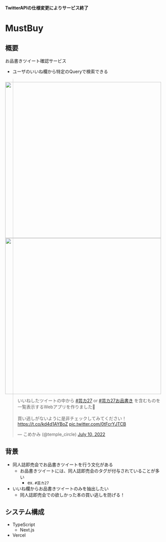 **TwitterAPIの仕様変更によりサービス終了**

# MustBuy

## 概要

お品書きツイート確認サービス

- ユーザのいいね欄から特定のQueryで検索できる

<div style="float: left; padding: 10px 0px;">
<img src="https://github.com/tmp-friends/victo/assets/52572364/a32f6d79-defa-4db8-abbf-ddd09db3c0de" height="500px"/>
<img src="https://github.com/tmp-friends/victo/assets/52572364/4c200954-89a2-41eb-a2cf-23545e27edd6" height="500px"/>
</div>

<blockquote class="twitter-tweet"><p lang="ja" dir="ltr">いいねしたツイートの中から <a href="https://twitter.com/hashtag/%E8%8A%B8%E3%82%AB27?src=hash&amp;ref_src=twsrc%5Etfw">#芸カ27</a> or <a href="https://twitter.com/hashtag/%E8%8A%B8%E3%82%AB27%E3%81%8A%E5%93%81%E6%9B%B8%E3%81%8D?src=hash&amp;ref_src=twsrc%5Etfw">#芸カ27お品書き</a> を含むものを一覧表示するWebアプリを作りました🎉<br><br>買い逃しがないように是非チェックしてみてください！<a href="https://t.co/kd4d1AYBoZ">https://t.co/kd4d1AYBoZ</a> <a href="https://t.co/0tFcrYJTCB">pic.twitter.com/0tFcrYJTCB</a></p>&mdash; こめかみ (@temple_circle) <a href="https://twitter.com/temple_circle/status/1545929664681877504?ref_src=twsrc%5Etfw">July 10, 2022</a></blockquote> <script async src="https://platform.twitter.com/widgets.js" charset="utf-8"></script>

## 背景

- 同人誌即売会でお品書きツイートを行う文化がある
  - お品書きツイートには、同人誌即売会のタグが付与されていることが多い
    - ex. `#芸カ27`
- いいね欄からお品書きツイートのみを抽出したい
  - 同人誌即売会での欲しかった本の買い逃しを防げる！

## システム構成

- TypeScript
  - Next.js
- Vercel
